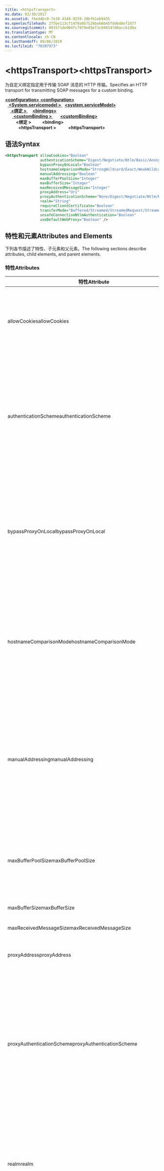 ```yaml
---
title: <httpsTransport>
ms.date: 03/30/2017
ms.assetid: f6ed4bc0-7e38-4348-9259-30bf61eb9435
ms.openlocfilehash: 2f5be113cf1470a9b7526beb6b45fdd6d8ef2d77
ms.sourcegitcommit: 093571de904fc7979e85ef3c048547d0accb1d8a
ms.translationtype: MT
ms.contentlocale: zh-CN
ms.lasthandoff: 09/06/2019
ms.locfileid: "70397973"
---
```

# <a name="httpstransport"></a><span data-ttu-id="87081-101">\<httpsTransport></span><span class="sxs-lookup"><span data-stu-id="87081-101">\<httpsTransport></span></span>
<span data-ttu-id="87081-102">为自定义绑定指定用于传输 SOAP 消息的 HTTP 传输。</span><span class="sxs-lookup"><span data-stu-id="87081-102">Specifies an HTTP transport for transmitting SOAP messages for a custom binding.</span></span>  
  
<span data-ttu-id="87081-103">[ **\<configuration>** ](../configuration-element.md)</span><span class="sxs-lookup"><span data-stu-id="87081-103">[**\<configuration>**](../configuration-element.md)</span></span>\
<span data-ttu-id="87081-104">&nbsp;&nbsp;[ **\<System.servicemodel >** ](system-servicemodel.md)</span><span class="sxs-lookup"><span data-stu-id="87081-104">&nbsp;&nbsp;[**\<system.serviceModel>**](system-servicemodel.md)</span></span>\
<span data-ttu-id="87081-105">&nbsp;&nbsp;&nbsp;&nbsp;[ **\<绑定 >** ](bindings.md)</span><span class="sxs-lookup"><span data-stu-id="87081-105">&nbsp;&nbsp;&nbsp;&nbsp;[**\<bindings>**](bindings.md)</span></span>\
<span data-ttu-id="87081-106">&nbsp;&nbsp;&nbsp;&nbsp;&nbsp;&nbsp;[ **\<customBinding >** ](custombinding.md)</span><span class="sxs-lookup"><span data-stu-id="87081-106">&nbsp;&nbsp;&nbsp;&nbsp;&nbsp;&nbsp;[**\<customBinding>**](custombinding.md)</span></span>\
<span data-ttu-id="87081-107">&nbsp;&nbsp;&nbsp;&nbsp;&nbsp;&nbsp;&nbsp;&nbsp; **\<绑定 >** </span><span class="sxs-lookup"><span data-stu-id="87081-107">&nbsp;&nbsp;&nbsp;&nbsp;&nbsp;&nbsp;&nbsp;&nbsp;**\<binding>**</span></span>\
<span data-ttu-id="87081-108">&nbsp;&nbsp;&nbsp;&nbsp;&nbsp;&nbsp;&nbsp;&nbsp;&nbsp;&nbsp; **\<httpsTransport >**</span><span class="sxs-lookup"><span data-stu-id="87081-108">&nbsp;&nbsp;&nbsp;&nbsp;&nbsp;&nbsp;&nbsp;&nbsp;&nbsp;&nbsp;**\<httpsTransport>**</span></span>  
  
## <a name="syntax"></a><span data-ttu-id="87081-109">语法</span><span class="sxs-lookup"><span data-stu-id="87081-109">Syntax</span></span>  
  
```xml  
<httpsTransport allowCookies="Boolean"
                authenticationScheme="Digest/Negotiate/Ntlm/Basic/Anonymous"
                bypassProxyOnLocal="Boolean"
                hostnameComparisonMode="StrongWildcard/Exact/WeakWildcard"
                manualAddressing="Boolean"
                maxBufferPoolSize="Integer"
                maxBufferSize="Integer"
                maxReceivedMessageSize="Integer"
                proxyAddress="Uri"
                proxyAuthenticationScheme="None/Digest/Negotiate/Ntlm/Basic/Anonymous"
                realm="String"
                requireClientCertificate="Boolean"
                transferMode="Buffered/Streamed/StreamedRequest/StreamedResponse"
                unsafeConnectionNtlmAuthentication="Boolean"
                useDefaultWebProxy="Boolean" />
```  
  
## <a name="attributes-and-elements"></a><span data-ttu-id="87081-110">特性和元素</span><span class="sxs-lookup"><span data-stu-id="87081-110">Attributes and Elements</span></span>  
 <span data-ttu-id="87081-111">下列各节描述了特性、子元素和父元素。</span><span class="sxs-lookup"><span data-stu-id="87081-111">The following sections describe attributes, child elements, and parent elements.</span></span>  
  
### <a name="attributes"></a><span data-ttu-id="87081-112">特性</span><span class="sxs-lookup"><span data-stu-id="87081-112">Attributes</span></span>  
  
|<span data-ttu-id="87081-113">特性</span><span class="sxs-lookup"><span data-stu-id="87081-113">Attribute</span></span>|<span data-ttu-id="87081-114">描述</span><span class="sxs-lookup"><span data-stu-id="87081-114">Description</span></span>|  
|---------------|-----------------|  
|<span data-ttu-id="87081-115">allowCookies</span><span class="sxs-lookup"><span data-stu-id="87081-115">allowCookies</span></span>|<span data-ttu-id="87081-116">一个布尔值，指定客户端是否接受 Cookie 并在今后的请求中传播这些 Cookie。</span><span class="sxs-lookup"><span data-stu-id="87081-116">A Boolean value that specifies whether the client accepts cookies and propagates them on future requests.</span></span> <span data-ttu-id="87081-117">默认值为 `false`。</span><span class="sxs-lookup"><span data-stu-id="87081-117">The default is `false`.</span></span><br /><br /> <span data-ttu-id="87081-118">在与使用 Cookie 的 ASMX Web 服务进行交互时，可以使用此属性。</span><span class="sxs-lookup"><span data-stu-id="87081-118">You can use this attribute when you interact with ASMX Web services that use cookies.</span></span> <span data-ttu-id="87081-119">通过这种方式，可以确保从服务器返回的 Cookie 自动复制到客户端今后对该服务的所有请求。</span><span class="sxs-lookup"><span data-stu-id="87081-119">In this way, you can be sure that the cookies returned from the server are automatically copied to all future client requests for that service.</span></span>|  
|<span data-ttu-id="87081-120">authenticationScheme</span><span class="sxs-lookup"><span data-stu-id="87081-120">authenticationScheme</span></span>|<span data-ttu-id="87081-121">指定用来验证 HTTP 侦听器正在处理的客户端请求的协议。</span><span class="sxs-lookup"><span data-stu-id="87081-121">Specifies the protocol used to authenticate client requests being processed by an HTTP listener.</span></span> <span data-ttu-id="87081-122">包括以下有效值：</span><span class="sxs-lookup"><span data-stu-id="87081-122">Valid values include the following:</span></span><br /><br /> <span data-ttu-id="87081-123">摘要指定摘要式身份验证。</span><span class="sxs-lookup"><span data-stu-id="87081-123">-   Digest: Specifies digest authentication.</span></span><br /><span data-ttu-id="87081-124">沟通与客户端协商以确定身份验证方案。</span><span class="sxs-lookup"><span data-stu-id="87081-124">-   Negotiate: Negotiates with the client to determine the authentication scheme.</span></span> <span data-ttu-id="87081-125">如果客户端和服务器均支持 Kerberos，则使用 Kerberos；否则使用 NTLM。</span><span class="sxs-lookup"><span data-stu-id="87081-125">If both client and server support Kerberos, it is used; otherwise, NTLM is used.</span></span><br /><span data-ttu-id="87081-126">Ntlm指定 NTLM 身份验证。</span><span class="sxs-lookup"><span data-stu-id="87081-126">-   Ntlm: Specifies NTLM authentication.</span></span><br /><span data-ttu-id="87081-127">空白指定基本身份验证。</span><span class="sxs-lookup"><span data-stu-id="87081-127">-   Basic: Specifies basic authentication.</span></span><br /><span data-ttu-id="87081-128">匿名指定匿名身份验证。</span><span class="sxs-lookup"><span data-stu-id="87081-128">-   Anonymous: Specifies anonymous authentication.</span></span><br /><br /> <span data-ttu-id="87081-129">默认值为 Anonymous。</span><span class="sxs-lookup"><span data-stu-id="87081-129">The default is Anonymous.</span></span> <span data-ttu-id="87081-130">此属性的类型为 <xref:System.Net.AuthenticationSchemes>。</span><span class="sxs-lookup"><span data-stu-id="87081-130">This attribute is of type <xref:System.Net.AuthenticationSchemes>.</span></span> <span data-ttu-id="87081-131">此属性只能设置一次。</span><span class="sxs-lookup"><span data-stu-id="87081-131">This attribute can only be set once.</span></span>|  
|<span data-ttu-id="87081-132">bypassProxyOnLocal</span><span class="sxs-lookup"><span data-stu-id="87081-132">bypassProxyOnLocal</span></span>|<span data-ttu-id="87081-133">一个布尔值，指示是否对本地地址不使用代理服务器。</span><span class="sxs-lookup"><span data-stu-id="87081-133">A Boolean value that indicates whether to bypass the proxy server for local addresses.</span></span> <span data-ttu-id="87081-134">默认值为 `false`。</span><span class="sxs-lookup"><span data-stu-id="87081-134">The default is `false`.</span></span><br /><br /> <span data-ttu-id="87081-135">本地地址是指位于本地 LAN 或 Intranet 上的地址。</span><span class="sxs-lookup"><span data-stu-id="87081-135">A local address is one that is on the local LAN or intranet.</span></span><br /><br /> <span data-ttu-id="87081-136">Windows Communication Foundation (WCF) 总是忽略代理，如果服务地址以开始 `http://localhost` 。</span><span class="sxs-lookup"><span data-stu-id="87081-136">Windows Communication Foundation (WCF) always ignores the proxy if the service address begins with `http://localhost`.</span></span><br /><br /> <span data-ttu-id="87081-137">如果希望客户端在与同一台计算机上的服务通话时使用代理，则应使用主机名称而非 localhost。</span><span class="sxs-lookup"><span data-stu-id="87081-137">You should use the host name rather than localhost if you want clients to go through a proxy when talking to services on the same machine.</span></span>|  
|<span data-ttu-id="87081-138">hostnameComparisonMode</span><span class="sxs-lookup"><span data-stu-id="87081-138">hostnameComparisonMode</span></span>|<span data-ttu-id="87081-139">指定用于分析 URI 的 HTTP 主机名比较模式。</span><span class="sxs-lookup"><span data-stu-id="87081-139">Specifies the HTTP hostname comparison mode used to parse URIs.</span></span> <span data-ttu-id="87081-140">有效值为</span><span class="sxs-lookup"><span data-stu-id="87081-140">Valid values are,</span></span><br /><br /> <span data-ttu-id="87081-141">-StrongWildcard：（"+"）与指定方案、端口和相对 URI 的上下文中的所有可能的主机名匹配。</span><span class="sxs-lookup"><span data-stu-id="87081-141">-   StrongWildcard: ("+") matches all possible hostnames in the context of the specified scheme, port and relative URI.</span></span><br /><span data-ttu-id="87081-142">-Exact：无通配符</span><span class="sxs-lookup"><span data-stu-id="87081-142">-   Exact: no wildcards</span></span><br /><span data-ttu-id="87081-143">-WeakWildcard：（"\*"）与指定方案、端口和相对 UIR 的上下文中的所有可能的主机名匹配，它们未显式匹配或通过强通配符机制匹配。</span><span class="sxs-lookup"><span data-stu-id="87081-143">-   WeakWildcard: ("\*") matches all possible hostname in the context of the specified scheme, port and relative UIR that have not been matched explicitly or through the strong wildcard mechanism.</span></span><br /><br /> <span data-ttu-id="87081-144">默认值为 StrongWildcard。</span><span class="sxs-lookup"><span data-stu-id="87081-144">The default is StrongWildcard.</span></span> <span data-ttu-id="87081-145">此属性的类型为 `System.ServiceModel.HostnameComparison`。</span><span class="sxs-lookup"><span data-stu-id="87081-145">This attribute is of type `System.ServiceModel.HostnameComparison`.</span></span>|  
|<span data-ttu-id="87081-146">manualAddressing</span><span class="sxs-lookup"><span data-stu-id="87081-146">manualAddressing</span></span>|<span data-ttu-id="87081-147">一个使用户能够控制消息寻址的布尔值。</span><span class="sxs-lookup"><span data-stu-id="87081-147">A Boolean value that enables the user to take control of message addressing.</span></span> <span data-ttu-id="87081-148">此属性通常用于路由器方案。在该方案中，应用程序确定将消息发送到若干目标中的哪一个。</span><span class="sxs-lookup"><span data-stu-id="87081-148">This property is usually used in router scenarios, where the application determines which one of several destinations to send a message to.</span></span><br /><br /> <span data-ttu-id="87081-149">如果设置为 `true`，则通道假定已对消息进行寻址，而不再向其添加其他任何信息。</span><span class="sxs-lookup"><span data-stu-id="87081-149">When set to `true`, the channel assumes the message has already been addressed and does not add any additional information to it.</span></span> <span data-ttu-id="87081-150">然后，用户可以单独对每个消息进行寻址。</span><span class="sxs-lookup"><span data-stu-id="87081-150">The user can then address every message individually.</span></span><br /><br /> <span data-ttu-id="87081-151">如果设置为 `false`，则默认的 Windows Communication Foundation (WCF) 寻址机制将为所有消息自动创建地址。</span><span class="sxs-lookup"><span data-stu-id="87081-151">When set to `false`, the default Windows Communication Foundation (WCF) addressing mechanism automatically creates addresses for all messages.</span></span><br /><br /> <span data-ttu-id="87081-152">默认值为 `false`。</span><span class="sxs-lookup"><span data-stu-id="87081-152">The default is `false`.</span></span>|  
|<span data-ttu-id="87081-153">maxBufferPoolSize</span><span class="sxs-lookup"><span data-stu-id="87081-153">maxBufferPoolSize</span></span>|<span data-ttu-id="87081-154">一个正整数，指定缓冲池的最大大小。</span><span class="sxs-lookup"><span data-stu-id="87081-154">A positive integer that specifies the maximum size of the buffer pool.</span></span> <span data-ttu-id="87081-155">默认值为 524288。</span><span class="sxs-lookup"><span data-stu-id="87081-155">The default is 524288.</span></span><br /><br /> <span data-ttu-id="87081-156">WCF 的许多组件使用缓冲区。</span><span class="sxs-lookup"><span data-stu-id="87081-156">Many parts of WCF use buffers.</span></span> <span data-ttu-id="87081-157">每次使用缓冲区时，创建和销毁它们都将占用大量资源，而缓冲区的垃圾回收过程也是如此。</span><span class="sxs-lookup"><span data-stu-id="87081-157">Creating and destroying buffers each time they are used is expensive, and garbage collection for buffers is also expensive.</span></span> <span data-ttu-id="87081-158">利用缓冲池，可以从缓冲池中获得缓冲区，使用缓冲区，然后在完成工作后将其返回给缓冲池。</span><span class="sxs-lookup"><span data-stu-id="87081-158">With buffer pools, you can take a buffer from the pool, use it, and return it to the pool once you are done.</span></span> <span data-ttu-id="87081-159">这样就避免了创建和销毁缓冲区的系统开销。</span><span class="sxs-lookup"><span data-stu-id="87081-159">Thus the overhead in creating and destroying buffers is avoided.</span></span>|  
|<span data-ttu-id="87081-160">maxBufferSize</span><span class="sxs-lookup"><span data-stu-id="87081-160">maxBufferSize</span></span>|<span data-ttu-id="87081-161">一个正整数，指定缓冲区的最大大小。</span><span class="sxs-lookup"><span data-stu-id="87081-161">A positive integer that specifies the maximum size of the buffer.</span></span> <span data-ttu-id="87081-162">默认值为 524288。</span><span class="sxs-lookup"><span data-stu-id="87081-162">The default is 524288</span></span>|  
|<span data-ttu-id="87081-163">maxReceivedMessageSize</span><span class="sxs-lookup"><span data-stu-id="87081-163">maxReceivedMessageSize</span></span>|<span data-ttu-id="87081-164">一个正整数，指定可允许接收的最大消息大小。</span><span class="sxs-lookup"><span data-stu-id="87081-164">A positive integer that specifies the maximum allowable message size that can be received.</span></span> <span data-ttu-id="87081-165">默认值为 65536。</span><span class="sxs-lookup"><span data-stu-id="87081-165">The default is 65536.</span></span>|  
|<span data-ttu-id="87081-166">proxyAddress</span><span class="sxs-lookup"><span data-stu-id="87081-166">proxyAddress</span></span>|<span data-ttu-id="87081-167">一个指定 HTTP 代理的地址的 URI。</span><span class="sxs-lookup"><span data-stu-id="87081-167">A URI that specifies the address of the HTTP proxy.</span></span> <span data-ttu-id="87081-168">如果 `useSystemWebProxy` 为 `true`，则此设置必须为 `null`。</span><span class="sxs-lookup"><span data-stu-id="87081-168">If `useSystemWebProxy` is `true`, this setting must be `null`.</span></span> <span data-ttu-id="87081-169">默认值为 `null`。</span><span class="sxs-lookup"><span data-stu-id="87081-169">The default is `null`.</span></span>|  
|<span data-ttu-id="87081-170">proxyAuthenticationScheme</span><span class="sxs-lookup"><span data-stu-id="87081-170">proxyAuthenticationScheme</span></span>|<span data-ttu-id="87081-171">指定用于验证 HTTP 代理正在处理的客户端请求的协议。</span><span class="sxs-lookup"><span data-stu-id="87081-171">Specifies the protocol used for authenticating client requests being processed by an HTTP proxy.</span></span> <span data-ttu-id="87081-172">包括以下有效值：</span><span class="sxs-lookup"><span data-stu-id="87081-172">Valid values include the following:</span></span><br /><br /> <span data-ttu-id="87081-173">内容不执行任何身份验证。</span><span class="sxs-lookup"><span data-stu-id="87081-173">-   None: No authentication is performed.</span></span><br /><span data-ttu-id="87081-174">摘要指定摘要式身份验证。</span><span class="sxs-lookup"><span data-stu-id="87081-174">-   Digest: Specifies digest authentication.</span></span><br /><span data-ttu-id="87081-175">沟通与客户端协商以确定身份验证方案。</span><span class="sxs-lookup"><span data-stu-id="87081-175">-   Negotiate: Negotiates with the client to determine the authentication scheme.</span></span> <span data-ttu-id="87081-176">如果客户端和服务器均支持 Kerberos，则使用 Kerberos；否则使用 NTLM。</span><span class="sxs-lookup"><span data-stu-id="87081-176">If both client and server support Kerberos, it is used; otherwise, NTLM is used.</span></span><br /><span data-ttu-id="87081-177">Ntlm指定 NTLM 身份验证。</span><span class="sxs-lookup"><span data-stu-id="87081-177">-   Ntlm: Specifies NTLM authentication.</span></span><br /><span data-ttu-id="87081-178">空白指定基本身份验证。</span><span class="sxs-lookup"><span data-stu-id="87081-178">-   Basic: Specifies basic authentication.</span></span><br /><span data-ttu-id="87081-179">匿名指定匿名身份验证。</span><span class="sxs-lookup"><span data-stu-id="87081-179">-   Anonymous: Specifies anonymous authentication.</span></span><br /><br /> <span data-ttu-id="87081-180">默认值为 Anonymous。</span><span class="sxs-lookup"><span data-stu-id="87081-180">The default is Anonymous.</span></span> <span data-ttu-id="87081-181">此属性的类型为 <xref:System.Net.AuthenticationSchemes>。</span><span class="sxs-lookup"><span data-stu-id="87081-181">This attribute is of type <xref:System.Net.AuthenticationSchemes>.</span></span> <span data-ttu-id="87081-182">请注意<xref:System.Net.AuthenticationSchemes.IntegratedWindowsAuthentication?displayProperty=nameWithType> ，不支持。</span><span class="sxs-lookup"><span data-stu-id="87081-182">Note that <xref:System.Net.AuthenticationSchemes.IntegratedWindowsAuthentication?displayProperty=nameWithType> is not supported.</span></span>|  
|<span data-ttu-id="87081-183">realm</span><span class="sxs-lookup"><span data-stu-id="87081-183">realm</span></span>|<span data-ttu-id="87081-184">一个指定要在代理/服务器上使用的领域的字符串。</span><span class="sxs-lookup"><span data-stu-id="87081-184">A string that specifies the realm to use on the proxy/server.</span></span> <span data-ttu-id="87081-185">默认值为一个空字符串。</span><span class="sxs-lookup"><span data-stu-id="87081-185">The default is an empty string.</span></span><br /><br /> <span data-ttu-id="87081-186">服务器使用领域将受保护的资源分区。</span><span class="sxs-lookup"><span data-stu-id="87081-186">Servers use realms to partition protected resources.</span></span> <span data-ttu-id="87081-187">每个分区都可以有自己的身份验证方案和/或授权数据库。</span><span class="sxs-lookup"><span data-stu-id="87081-187">Each partition can have its own authentication scheme and/or authorization database.</span></span> <span data-ttu-id="87081-188">领域仅用于基本和摘要式身份验证。</span><span class="sxs-lookup"><span data-stu-id="87081-188">Realms are used only for basic and digest authentication.</span></span> <span data-ttu-id="87081-189">在客户端成功进行身份验证之后，该身份验证对给定领域内的所有资源都有效。</span><span class="sxs-lookup"><span data-stu-id="87081-189">After a client successfully authenticates, the authentication is valid for all resources in a given realm.</span></span> <span data-ttu-id="87081-190">有关领域的详细说明，请参阅[IETF 网站](https://www.ietf.org)上的 RFC 2617。</span><span class="sxs-lookup"><span data-stu-id="87081-190">For a detailed description of realms, see RFC 2617 at the [IETF website](https://www.ietf.org).</span></span>|  
|<span data-ttu-id="87081-191">requireClientCertificate</span><span class="sxs-lookup"><span data-stu-id="87081-191">requireClientCertificate</span></span>|<span data-ttu-id="87081-192">一个布尔值，指定服务器是否要求客户端提供一个客户端证书作为 HTTPS 握手的一部分。</span><span class="sxs-lookup"><span data-stu-id="87081-192">A Boolean value that specifies if the server requires the client to provide a client certificate as part of the HTTPS handshake.</span></span> <span data-ttu-id="87081-193">默认值为 `false`。</span><span class="sxs-lookup"><span data-stu-id="87081-193">The default is `false`.</span></span>|  
|<span data-ttu-id="87081-194">transferMode</span><span class="sxs-lookup"><span data-stu-id="87081-194">transferMode</span></span>|<span data-ttu-id="87081-195">指定对消息进行缓冲处理还是流式处理，或者指定消息是请求还是响应。</span><span class="sxs-lookup"><span data-stu-id="87081-195">Specifies whether messages are buffered or streamed or a request or response.</span></span> <span data-ttu-id="87081-196">包括以下有效值：</span><span class="sxs-lookup"><span data-stu-id="87081-196">Valid values include the following:</span></span><br /><br /> <span data-ttu-id="87081-197">缓冲区请求和响应消息进行缓冲处理。</span><span class="sxs-lookup"><span data-stu-id="87081-197">-   Buffered: The request and response messages are buffered.</span></span><br /><span data-ttu-id="87081-198">流式传输传输请求和响应消息。</span><span class="sxs-lookup"><span data-stu-id="87081-198">-   Streamed: The request and response messages are streamed.</span></span><br /><span data-ttu-id="87081-199">StreamedRequest对请求消息进行流式处理，对响应消息进行缓冲处理。</span><span class="sxs-lookup"><span data-stu-id="87081-199">-   StreamedRequest: The request message is streamed and the response message is buffered.</span></span><br /><span data-ttu-id="87081-200">StreamedResponse对请求消息进行缓冲处理，对响应消息进行流式处理。</span><span class="sxs-lookup"><span data-stu-id="87081-200">-   StreamedResponse: The request message is buffered and the response message is streamed.</span></span><br /><br /> <span data-ttu-id="87081-201">默认值为 Buffered。</span><span class="sxs-lookup"><span data-stu-id="87081-201">The default is Buffered.</span></span> <span data-ttu-id="87081-202">此属性的类型为 <xref:System.ServiceModel.TransferMode>。</span><span class="sxs-lookup"><span data-stu-id="87081-202">This attribute is of type <xref:System.ServiceModel.TransferMode>.</span></span>|  
|<span data-ttu-id="87081-203">unsafeConnectionNtlmAuthentication</span><span class="sxs-lookup"><span data-stu-id="87081-203">unsafeConnectionNtlmAuthentication</span></span>|<span data-ttu-id="87081-204">一个布尔值，指定是否在服务器上启用不安全连接共享。</span><span class="sxs-lookup"><span data-stu-id="87081-204">A Boolean value that specifies whether Unsafe Connection Sharing is enabled on the server.</span></span> <span data-ttu-id="87081-205">默认值为 `false`。</span><span class="sxs-lookup"><span data-stu-id="87081-205">The default is `false`.</span></span> <span data-ttu-id="87081-206">如果启用，将对每个 TCP 连接执行一次 NTLM 身份验证。</span><span class="sxs-lookup"><span data-stu-id="87081-206">If enabled, NTLM authentication is performed once on each TCP connection.</span></span>|  
|<span data-ttu-id="87081-207">useDefaultWebProxy</span><span class="sxs-lookup"><span data-stu-id="87081-207">useDefaultWebProxy</span></span>|<span data-ttu-id="87081-208">一个布尔值，指定是否使用计算机范围的代理设置，而不使用用户特定的设置。</span><span class="sxs-lookup"><span data-stu-id="87081-208">A Boolean value that specifies whether the machine-wide proxy settings are used rather than the user specific settings.</span></span> <span data-ttu-id="87081-209">默认值为 `true`。</span><span class="sxs-lookup"><span data-stu-id="87081-209">The default is `true`.</span></span>|  
  
### <a name="child-elements"></a><span data-ttu-id="87081-210">子元素</span><span class="sxs-lookup"><span data-stu-id="87081-210">Child Elements</span></span>  
 <span data-ttu-id="87081-211">无。</span><span class="sxs-lookup"><span data-stu-id="87081-211">None.</span></span>  
  
### <a name="parent-elements"></a><span data-ttu-id="87081-212">父元素</span><span class="sxs-lookup"><span data-stu-id="87081-212">Parent Elements</span></span>  
  
|<span data-ttu-id="87081-213">元素</span><span class="sxs-lookup"><span data-stu-id="87081-213">Element</span></span>|<span data-ttu-id="87081-214">描述</span><span class="sxs-lookup"><span data-stu-id="87081-214">Description</span></span>|  
|-------------|-----------------|  
|[<span data-ttu-id="87081-215">\<binding></span><span class="sxs-lookup"><span data-stu-id="87081-215">\<binding></span></span>](../../../misc/binding.md)|<span data-ttu-id="87081-216">定义自定义绑定的所有绑定功能。</span><span class="sxs-lookup"><span data-stu-id="87081-216">Defines all binding capabilities of the custom binding.</span></span>|  
  
## <a name="remarks"></a><span data-ttu-id="87081-217">备注</span><span class="sxs-lookup"><span data-stu-id="87081-217">Remarks</span></span>  
 <span data-ttu-id="87081-218">`httpsTransport` 元素是创建实现 HTTPS 传输协议的自定义绑定的起始点。</span><span class="sxs-lookup"><span data-stu-id="87081-218">The `httpsTransport` element is the starting point for creating a custom binding that implements the HTTPS transport protocol.</span></span> <span data-ttu-id="87081-219">HTTPS 是用于安全互操作性用途的主要传输。</span><span class="sxs-lookup"><span data-stu-id="87081-219">HTTPS is the primary transport used for secure interoperability purposes.</span></span> <span data-ttu-id="87081-220">Windows Communication Foundation （WCF）支持 HTTPS，以确保与其他 Web 服务堆栈的互操作性。</span><span class="sxs-lookup"><span data-stu-id="87081-220">HTTPS is supported by the Windows Communication Foundation (WCF) to ensure interoperability with other Web services stacks.</span></span>  
  
## <a name="see-also"></a><span data-ttu-id="87081-221">请参阅</span><span class="sxs-lookup"><span data-stu-id="87081-221">See also</span></span>

- <xref:System.ServiceModel.Configuration.HttpsTransportElement>
- <xref:System.ServiceModel.Channels.HttpsTransportBindingElement>
- <xref:System.ServiceModel.Channels.TransportBindingElement>
- <xref:System.ServiceModel.Channels.CustomBinding>
- [<span data-ttu-id="87081-222">传输</span><span class="sxs-lookup"><span data-stu-id="87081-222">Transports</span></span>](../../../wcf/feature-details/transports.md)
- [<span data-ttu-id="87081-223">选择传输</span><span class="sxs-lookup"><span data-stu-id="87081-223">Choosing a Transport</span></span>](../../../wcf/feature-details/choosing-a-transport.md)
- [<span data-ttu-id="87081-224">绑定</span><span class="sxs-lookup"><span data-stu-id="87081-224">Bindings</span></span>](../../../wcf/bindings.md)
- [<span data-ttu-id="87081-225">扩展绑定</span><span class="sxs-lookup"><span data-stu-id="87081-225">Extending Bindings</span></span>](../../../wcf/extending/extending-bindings.md)
- [<span data-ttu-id="87081-226">自定义绑定</span><span class="sxs-lookup"><span data-stu-id="87081-226">Custom Bindings</span></span>](../../../wcf/extending/custom-bindings.md)
- [<span data-ttu-id="87081-227">\<customBinding></span><span class="sxs-lookup"><span data-stu-id="87081-227">\<customBinding></span></span>](custombinding.md)
